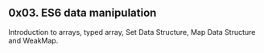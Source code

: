 ## 0x03. ES6 data manipulation

Introduction to arrays, typed array, Set Data Structure, Map Data Structure and WeakMap.
